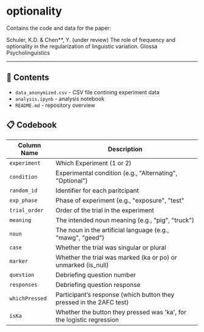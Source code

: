 # optionality

Contains the code and data for the paper: 

Schuler, K.D. & Chen**, Y. (under review) The role of frequency and optionality in the regularization of linguistic variation. Glossa Psycholinguistics


--- 

## 📁 Contents 

- `data_anonymized.csv` - CSV file contining experiment data
- `analysis.ipynb` - analysis notebook
- `README.md` - repository overview

## 📋 Codebook 

| Column Name        | Description                                              |
|--------------------|----------------------------------------------------------|
| `experiment`   | Which Experiment (1 or 2)                  |
| `condition`        | Experimental condition (e.g., "Alternating", "Optional") |
| `random_id`             | Identifier for each paritcipant              |
| `exp_phase`         | Phase of experiment (e.g., "exposure", "test"                   |
| `trial_order` | Order of the trial in the experiment |
| `meaning`               | The intended noun meaning (e.g., "pig", "truck")          |
| `noun`     | The noun in the artificial language (e.g., "mawg", "geed")                   |
| `case`              | Whether the trial was singular or plural                    |
| `marker` | Whether the trial was marked (ka or po) or unmarked (is_null)  |
| `question`               | Debriefing question number           |
| `responses`     | Debriefing question response                   |
| `whichPressed`             | Participant’s response (which button they pressed in the 2AFC test)      |
| `isKa`             | Whether the button they pressed was 'ka', for the logistic regression                |
